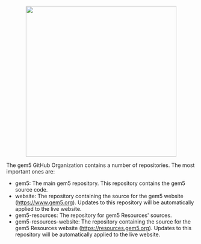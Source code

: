 
<p align="center">
<img src="https://www.gem5.org/assets/img/gem5logo/Color/noBackground/vertical/gem5ColorVert.png" width="400">
</p>

The gem5 GitHub Organization contains a number of repositories. The most important ones are:

- gem5: The main gem5 repository. This repository contains the gem5 source code.
- website: The repository containing the source for the gem5 website (https://www.gem5.org).
Updates to this repository will be automatically applied to the live website.
- gem5-resources: The repository for gem5 Resources' sources.
- gem5-resources-website: The repository containing the source for the gem5 Resources website (https://resources.gem5.org).
Updates to this repository will be automatically applied to the live website.
